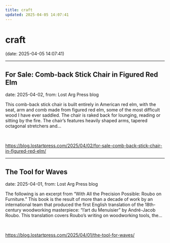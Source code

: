 ```yaml
---
title: craft
updated: 2025-04-05 14:07:41
---
```


# craft

(date: 2025-04-05 14:07:41)

---

## For Sale: Comb-back Stick Chair in Figured Red Elm

date: 2025-04-02, from: Lost Arg Press blog

This comb-back stick chair is built entirely in American red elm, with the seat, arm and comb made from figured red elm, some of the most difficult wood I have ever saddled. The chair is raked back for lounging, reading or sitting by the fire. The chair’s features heavily shaped arms, tapered octagonal stretchers and... 

<br> 

<https://blog.lostartpress.com/2025/04/02/for-sale-comb-back-stick-chair-in-figured-red-elm/>

---

## The Tool for Waves

date: 2025-04-01, from: Lost Arg Press blog

The following is an excerpt from &#8220;With All the Precision Possible: Roubo on Furniture.&#8221; This book is the result of more than a decade of work by&#160;an international team that produced the first English translation of the 18th-century woodworking masterpiece: “l’art du Menuisier” by André-Jacob Roubo. This translation covers Roubo’s writing on woodworking tools, the... 

<br> 

<https://blog.lostartpress.com/2025/04/01/the-tool-for-waves/>

